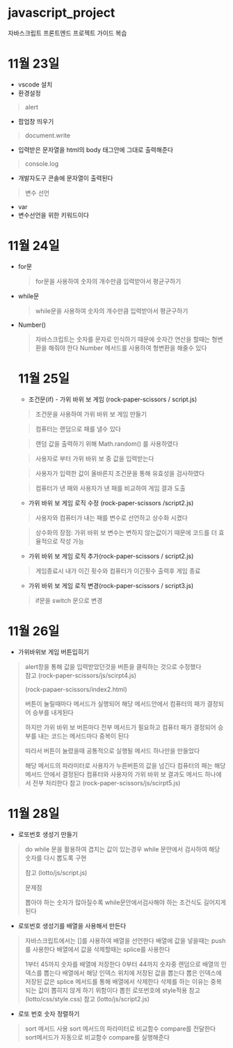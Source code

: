 # javascript_project
자바스크립트 프론트엔드 프로젝트 가이드 복습

# 11월 23일
+ vscode 설치
+ 환경설정

> alert
+ 팝업창 띄우기

> document.write
+ 입력받은 문자열을 html의 body 태그안에 그대로 출력해준다
  
> console.log
+ 개발자도구 콘솔에 문자열이 출력된다

> 변수 선언
+ var
+ 변수선언을 위한 키워드이다


# 11월 24일
+ for문
  > for문을 사용하여 숫자의 개수만큼 입력받아서 평균구하기
+ while문
    > while문을 사용하여 숫자의 개수만큼 입력받아서 평균구하기

+ Number()
  > 자바스크립트는 숫자를 문자로 인식하기 때문에
  > 숫자간 연산을 할때는 형변환을 해줘야 한다
  > Number 메서드를 사용하여 형변환을 해줄수 있다

  # 11월 25일
  + 조건문(if) - 가위 바위 보 게임 (rock-paper-scissors / script.js)
  > 조건문을 사용하여 가위 바위 보 게임 만들기
  
  > 컴퓨터는 랜덤으로 패를 낼수 있다
  
  > 랜덤 값을 출력하기 위해 Math.random() 를 사용하였다
  
  > 사용자로 부터 가위 바위 보 중 값을 입력받는다
  
  > 사용자가 입력한 값이 올바른지 조건문을 통해 유효성을 검사하였다
  
  > 컴퓨터가 낸 패와 사용자가 낸 패를 비교하여 게임 결과 도출

  + 가위 바위 보 게임 로직 수정 (rock-paper-scissors /script2.js)
  > 사용자와 컴퓨터가 내는 패를 변수로 선언하고 상수화 시켰다

  > 상수화의 장점: 가위 바위 보 변수는 변하지 않는값이기 때문에 코드를 더 효율적으로 작성 가능

  + 가위 바위 보 게임 로직 추가(rock-paper-scissors / script2.js)
  > 게임종료시 내가 이긴 횟수와 컴퓨터가 이긴횟수 출력후 게임 종료

  + 가위 바위 보 게임 로직 변경(rock-paper-scissors / script3.js)
  > if문을 switch 문으로 변경


# 11월 26일
+ 가위바위보 게임 버튼입히기
> alert창을 통해 값을 입력받았던것을 버튼을 클릭하는 것으로 수정했다  
> 참고 
> (rock-paper-scissors/js/scirpt4.js)
> 
> (rock-papaer-scissors/index2.html)
> 
> 버튼이 눌릴때마다 메서드가 실행되어 해당 메서드안에서 컴퓨터의 패가 결정되어 승부를 내게된다
>
> 하지만 가위 바위 보 버튼마다 전부 메서드가 필요하고 컴퓨터 패가 결정되어 승부를 내는 코드는 메서드마다 중복이 된다
> 
> 따라서 버튼이 눌렸을때 공통적으로 실행될 메서드 하나만을 만들었다
>
>해당 메서드의 파라미터로 사용자가 누른버튼의 값을 넘긴다
> 컴퓨터의 패는 해당 메서드 안에서 결정된다
> 컴퓨터와 사용자의 가위 바위 보 결과도 메서드 하나에서 전부 처리한다
>참고  (rock-paper-scissors/js/scirpt5.js)

# 11월 28일
+ 로또번호 생성기 만들기
> do while 문을 활용하여 겹치는 값이 있는경우 while 문안에서 검사하여 해당 숫자를 다시 뽑도록 구현
> 
> 참고 (lotto/js/script.js)
> 
> 문제점
> 
> 뽑아야 하는 숫자가 많아질수록 while문안에서검사해야 하는 조건식도 길어지게 된다

+ 로또번호 생성기를 배열을 사용해서 만든다
> 자바스크립트에서는 []를 사용하여 배열을 선언한다
> 배열에 값을 넣을때는 push를 사용한다
> 배열에서 값을 삭제할때는 splice를 사용한다
>
> 1부터 45까지 숫자를 배열에 저장한다
> 0부터 44까지 숫자중 랜덤으로 배열의 인덱스를 뽑는다
> 배열에서 해당 인덱스 위치에 저장된 값을 뽑는다
> 뽑은 인덱스에 저장된 값은 splice 메서드를 통해 배열에서 삭제한다
> 삭제를 하는 이유는 중복되는 값이 뽑히지 않게 하기 위함이다
> 뽑힌 로또번호에 style적용 참고(lotto/css/style.css)
> 참고 (lotto/js/script2.js)
>
+ 로또 번호 숫자 정렬하기
> sort 메서드 사용
> sort 메서드의 파라미터로 비교함수 compare를 전달한다
> sort메서드가 자동으로 비교함수 compare를 실행해준다
> 




